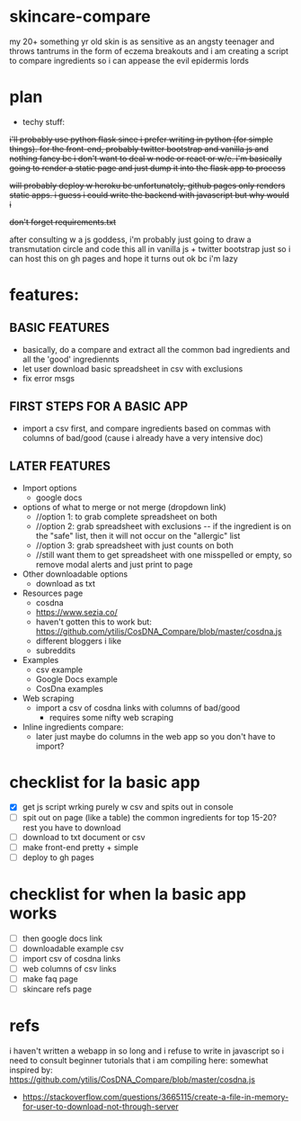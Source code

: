 # skincare-compare
my 20+ something yr old skin is as sensitive as an angsty teenager and throws tantrums in the form of eczema breakouts and i am creating a script to compare ingredients so i can appease the evil epidermis lords

# plan
- techy stuff:

~~i'll probably use python flask since i prefer writing in python (for simple things). for the front-end, probably twitter bootstrap and vanilla js and nothing fancy bc i don't want to deal w node or react or w/e. i'm basically going to render a static page and just dump it into the flask app to process~~

~~will probably deploy w heroku bc unfortunately, github pages only renders static apps. i guess i could write the backend with javascript but why would i~~

~~don't forget requirements.txt~~

after consulting w a js goddess, i'm probably just going to draw a transmutation circle and code this all in vanilla js + twitter bootstrap just so i can host this on gh pages and hope it turns out ok bc i'm lazy 

# features:
## BASIC FEATURES 
  - basically, do a compare and extract all the common bad ingredients and all the 'good' ingrediennts
  - let user download basic spreadsheet in csv with exclusions 
  - fix error msgs
 ## FIRST STEPS FOR A BASIC APP
  - import a csv first, and compare ingredients based on commas with columns of bad/good (cause i already have a very intensive doc) 
 ## LATER FEATURES 
  - Import options
    - google docs
  - options of what to merge or not merge (dropdown link)
    - //option 1: to grab complete spreadsheet on both
    - //option 2: grab spreadsheet with exclusions -- if the ingredient is on the "safe" list, then it will not occur on the "allergic" list
    - //option 3: grab spreadsheet with just counts on both
    - //still want them to get spreadsheet with one misspelled or empty, so remove modal alerts and just print to page
  - Other downloadable options 
    - download as txt
  - Resources page
    - cosdna
    - https://www.sezia.co/
    - haven't gotten this to work but: https://github.com/ytilis/CosDNA_Compare/blob/master/cosdna.js
    - different bloggers i like
    - subreddits
  - Examples
    - csv example
    - Google Docs example
    - CosDna examples
  - Web scraping
     - import a csv of cosdna links with columns of bad/good 
        - requires some nifty web scraping
  - Inline ingredients compare:
    - later just maybe do columns in the web app so you don't have to import?

# checklist for la basic app
- [x] get js script wrking purely w csv and spits out in console
- [ ] spit out on page (like a table) the common ingredients for top 15-20? rest you have to download
- [ ] download to txt document or csv
- [ ] make front-end pretty + simple
- [ ] deploy to gh pages

# checklist for when la basic app works 
- [ ] then google docs link
- [ ] downloadable example csv
- [ ] import csv of cosdna links
- [ ] web columns of csv links
- [ ] make faq page
- [ ] skincare refs page

# refs
i haven't written a webapp in so long and i refuse to write in javascript so i need to consult beginner tutorials that i am compiling here:
somewhat inspired by: https://github.com/ytilis/CosDNA_Compare/blob/master/cosdna.js
- https://stackoverflow.com/questions/3665115/create-a-file-in-memory-for-user-to-download-not-through-server

